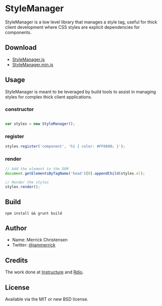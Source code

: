 # StyleManager

StyleManager is a low level library that manages a style tag, useful for thick client development where CSS styles are explicit dependencies for components.

## Download

- [StyleManager.js](http://raw.github.com/iammerrick/StyleManager/master/build/StyleManager.js)
- [StyleManager.min.js](http://raw.github.com/iammerrick/StyleManager/master/build/StyleManager.min.js)

## Usage

StyleManager is meant to be leveraged by build tools to assist in managing styles for complex thick client applications.

### constructor

```javascript

var styles = new StyleManager();
```

### register

```javascript
styles.register('component', 'h1 { color: #FF6600; }');
```

### render

```javascript
// Add the element to the DOM
document.getElementsByTagName('head')[0].appendChild(styles.el);

// Render the styles
styles.render();
```

## Build

`npm install && grunt build`

## Author

- Name: Merrick Christensen
- Twitter: [@iammerrick](http://twitter.com/iammerrick)

## Credits

The work done at [Instructure](https://github.com/instructure/canvas-lms/blob/stable/app/coffeescripts/util/registerTemplateCss.coffee) and [Rdio](http://rdio.com).

## License

Available via the MIT or new BSD license.